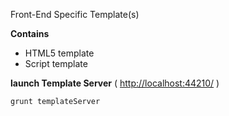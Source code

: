 Front-End Specific Template(s)

**Contains**
* HTML5 template
* Script template

**launch Template Server**  ( [http://localhost:44210/](http://localhost:44210/) )
```bash
grunt templateServer
```
